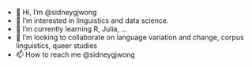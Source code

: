 - 👋 Hi, I’m @sidneygjwong
- 👀 I’m interested in linguistics and data science.
- 🌱 I’m currently learning R, Julia, ...
- 💞️ I’m looking to collaborate on language variation and change, corpus linguistics, queer studies 
- 📫 How to reach me @sidneygjwong
